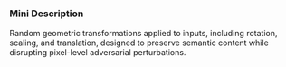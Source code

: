 ### Mini Description

Random geometric transformations applied to inputs, including rotation, scaling, and translation, designed to preserve semantic content while disrupting pixel-level adversarial perturbations.

